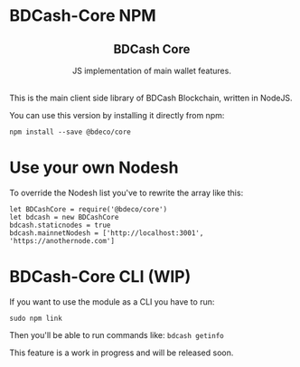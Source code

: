 # BDCash-Core NPM

<h2 style="text-align: center;"><a id="user-content-bdcash-identity-framework" class="anchor" href="https://github.com/BDCashProtocol/bdcash-identity-framework/new/master?readme=1#bdcash-identity-framework" aria-hidden="true"></a><strong>BDCash Core</strong></h2>
<p style="text-align: center;">JS implementation of main wallet features.</p>


<br>This is the main client side library of BDCash Blockchain, written in NodeJS.

You can use this version by installing it directly from npm:

```npm install --save @bdeco/core```

# Use your own Nodesh

To override the Nodesh list you've to rewrite the array like this:

```
let BDCashCore = require('@bdeco/core')
let bdcash = new BDCashCore
bdcash.staticnodes = true
bdcash.mainnetNodesh = ['http://localhost:3001', 'https://anothernode.com']
```

# BDCash-Core CLI (WIP)

If you want to use the module as a CLI you have to run:

```sudo npm link```

Then you'll be able to run commands like:
```bdcash getinfo```

This feature is a work in progress and will be released soon.
